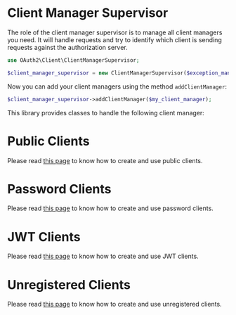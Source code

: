 Client Manager Supervisor
=========================

The role of the client manager supervisor is to manage all client managers you need.
It will handle requests and try to identify which client is sending requests against the authorization server.

```php
use OAuth2\Client\ClientManagerSupervisor;

$client_manager_supervisor = new ClientManagerSupervisor($exception_manager);
```

Now you can add your client managers using the method `addClientManager`:

```php
$client_manager_supervisor->addClientManager($my_client_manager);
```

This library provides classes to handle the following client manager:

# Public Clients

Please read [this page](component/client/public.md) to know how to create and use public clients.

# Password Clients

Please read [this page](component/client/password.md) to know how to create and use password clients.

# JWT Clients

Please read [this page](component/client/jwt.md) to know how to create and use JWT clients.

# Unregistered Clients

Please read [this page](component/client/unregistered.md) to know how to create and use unregistered clients.
